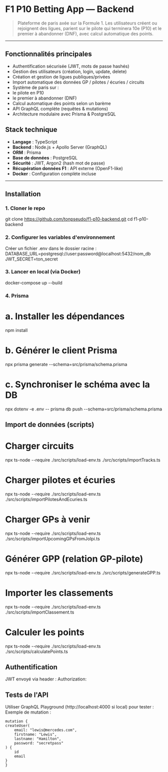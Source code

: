 #  F1 P10 Betting App — Backend

> Plateforme de paris axée sur la Formule 1. Les utilisateurs créent ou rejoignent des ligues, parient sur le pilote qui terminera 10e (P10) et le premier à abandonner (DNF), avec calcul automatique des points.

---

##  Fonctionnalités principales

-  Authentification sécurisée (JWT, mots de passe hashés)
-  Gestion des utilisateurs (création, login, update, delete)
-  Création et gestion de ligues publiques/privées
-  Import automatique des données GP / pilotes / écuries / circuits
-  Système de paris sur :
  -  le pilote en P10
  -  le premier à abandonner (DNF)
-  Calcul automatique des points selon un barème
-  API GraphQL complète (requêtes & mutations)
-  Architecture modulaire avec Prisma & PostgreSQL

##  Stack technique

- **Langage** : TypeScript
- **Backend** : Node.js + Apollo Server (GraphQL)
- **ORM** : Prisma
- **Base de données** : PostgreSQL
- **Sécurité** : JWT, Argon2 (hash mot de passe)
- **Récupération données F1** : API externe (OpenF1-like)
- **Docker** : Configuration complète incluse

---

##  Installation

### 1. Cloner le repo
git clone https://github.com/tonpseudo/f1-p10-backend.git
cd f1-p10-backend
### 2. Configurer les variables d'environnement
Créer un fichier .env dans le dossier racine :
    DATABASE_URL=postgresql://user:password@localhost:5432/nom_db
    JWT_SECRET=ton_secret
### 3. Lancer en local (via Docker)
docker-compose up --build

### 4. Prisma

# a. Installer les dépendances
npm install

# b. Générer le client Prisma
npx prisma generate --schema=src/prisma/schema.prisma

# c. Synchroniser le schéma avec la DB
npx dotenv -e .env -- prisma db push --schema=src/prisma/schema.prisma

##  Import de données (scripts)

# Charger circuits
npx ts-node --require ./src/scripts/load-env.ts ./src/scripts/importTracks.ts

# Charger pilotes et écuries
npx ts-node --require ./src/scripts/load-env.ts ./src/scripts/importPilotesAndEcuries.ts

# Charger GPs à venir
npx ts-node --require ./src/scripts/load-env.ts ./src/scripts/importUpcomingGPsFromJolpi.ts

# Générer GPP (relation GP-pilote)
npx ts-node --require ./src/scripts/load-env.ts ./src/scripts/generateGPP.ts

# Importer les classements
npx ts-node --require ./src/scripts/load-env.ts ./src/scripts/importClassement.ts

# Calculer les points
npx ts-node --require ./src/scripts/load-env.ts ./src/scripts/calculatePoints.ts

##  Authentification

JWT envoyé via header :
Authorization:  <token>

## Tests de l'API

Utiliser GraphQL Playground (http://localhost:4000 si local) pour tester :
Exemple de mutation :

    mutation {
    createUser(
        email: "lewis@mercedes.com",
        firstname: "Lewis",
        lastname: "Hamilton",
        password: "secretpass"
    ) {
        id
        email
    }
    }
